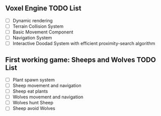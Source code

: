 
## Voxel Engine TODO List
- [ ] Dynamic rendering
- [ ] Terrain Collision System
- [ ] Basic Movement Component
- [ ] Navigation System
- [ ] Interactive Doodad System with efficient proximity-search algorithm

## First working game: Sheeps and Wolves TODO List
- [ ] Plant spawn system
- [ ] Sheep movement and navigation
- [ ] Sheep eat plants
- [ ] Wolves movement and navigation
- [ ] Wolves hunt Sheep
- [ ] Sheep avoid Wolves
